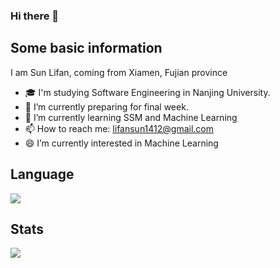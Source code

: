 ### Hi there 👋

## Some basic information
I am Sun Lifan, coming from Xiamen, Fujian province

- 🎓 I'm studying Software Engineering in Nanjing University.
- 🔭 I’m currently preparing for final week.
- 🌱 I’m currently learning SSM and Machine Learning
- 📫 How to reach me: lifansun1412@gmail.com
- 😄 I’m currently interested in Machine Learning

## Language
![](https://github-readme-stats.vercel.app/api/top-langs/?username=SUNLIFAN&layout=compact)

## Stats
![](https://github-readme-stats.vercel.app/api?username=SUNLIFAN)
